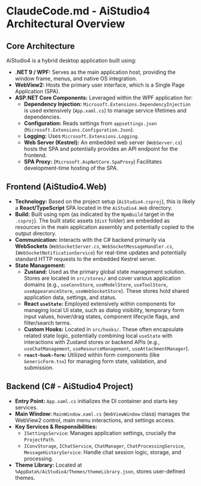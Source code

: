 ﻿# ClaudeCode.md - AiStudio4 Architectural Overview

## Core Architecture

AiStudio4 is a hybrid desktop application built using:

*   **.NET 9 / WPF:** Serves as the main application host, providing the window frame, menus, and native OS integration.
*   **WebView2:** Hosts the primary user interface, which is a Single Page Application (SPA).
*   **ASP.NET Core Components:** Leveraged within the WPF application for:
    *   **Dependency Injection:** `Microsoft.Extensions.DependencyInjection` is used extensively (`App.xaml.cs`) to manage service lifetimes and dependencies.
    *   **Configuration:** Reads settings from `appsettings.json` (`Microsoft.Extensions.Configuration.Json`).
    *   **Logging:** Uses `Microsoft.Extensions.Logging`.
    *   **Web Server (Kestrel):** An embedded web server (`WebServer.cs`) hosts the SPA and potentially provides an API endpoint for the frontend.
    *   **SPA Proxy:** (`Microsoft.AspNetCore.SpaProxy`) Facilitates development-time hosting of the SPA.

## Frontend (AiStudio4.Web)

*   **Technology:** Based on the project setup (`AiStudio4.csproj`), this is likely a **React/TypeScript** SPA located in the `AiStudio4.Web` directory.
*   **Build:** Built using npm (as indicated by the `NpmBuild` target in the `.csproj`). The built static assets (`dist` folder) are embedded as resources in the main application assembly and potentially copied to the output directory.
*   **Communication:** Interacts with the C# backend primarily via **WebSockets** (`WebSocketServer.cs`, `WebSocketMessageHandler.cs`, `IWebSocketNotificationService`) for real-time updates and potentially standard HTTP requests to the embedded Kestrel server.
*   **State Management:**
    *   **Zustand:** Used as the primary global state management solution. Stores are located in `src/stores/` and cover various application domains (e.g., `useConvStore`, `useModelStore`, `useToolStore`, `useAppearanceStore`, `useWebSocketStore`). These stores hold shared application data, settings, and status.
    *   **React `useState`:** Employed extensively within components for managing local UI state, such as dialog visibility, temporary form input values, hover/drag states, component lifecycle flags, and filter/search terms.
    *   **Custom Hooks:** Located in `src/hooks/`. These often encapsulate related state logic, potentially combining local `useState` with interactions with Zustand stores or backend APIs (e.g., `useChatManagement`, `useResourceManagement`, `useAttachmentManager`).
    *   **`react-hook-form`:** Utilized within form components (like `GenericForm.tsx`) for managing form state, validation, and submission.

## Backend (C# - AiStudio4 Project)

*   **Entry Point:** `App.xaml.cs` initializes the DI container and starts key services.
*   **Main Window:** `MainWindow.xaml.cs` (`WebViewWindow` class) manages the WebView2 control, main menu interactions, and settings access.
*   **Key Services & Responsibilities:**
    *   `ISettingsService`: Manages application settings, crucially the `ProjectPath`.
    *   `IConvStorage`, `IChatService`, `ChatManager`, `ChatProcessingService`, `MessageHistoryService`: Handle chat session logic, storage, and processing.
*   **Theme Library:** Located at `%AppData%/AiStudio4/Themes/themeLibrary.json`, stores user-defined themes.